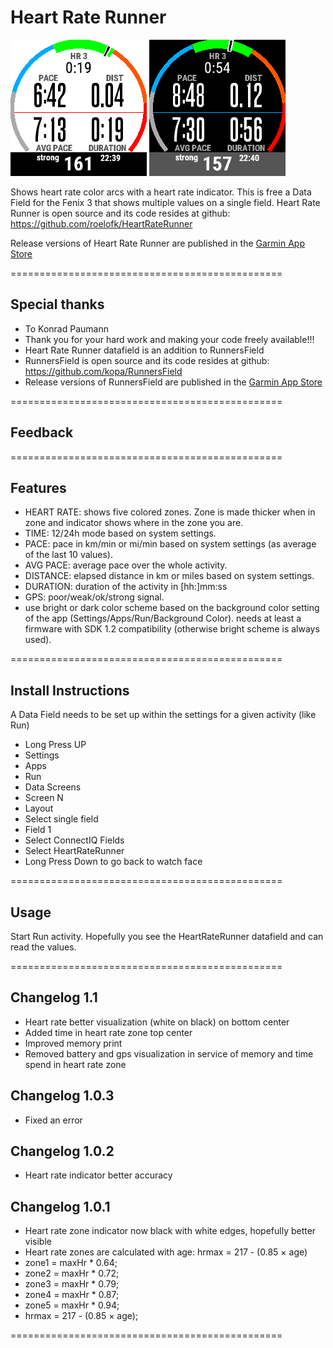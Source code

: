 # Heart Rate Runner

![HeartRateRunner Screenshot Bright](/doc/HeartRateRunner5.png) ![HeartRateRunner Screenshot Dark](/doc/HeartRateRunner6.png)

Shows heart rate color arcs with a heart rate indicator.
This is free a Data Field for the Fenix 3 that shows multiple values on a single field. 
Heart Rate Runner is open source and its code resides at github: https://github.com/roelofk/HeartRateRunner

Release versions of Heart Rate Runner are published in the [Garmin App Store](https://apps.garmin.com/nl-NL/apps/cb7742e6-1914-490f-b581-fa41ad863b72)

===============================================

## Special thanks
* To Konrad Paumann
* Thank you for your hard work and making your code freely available!!!
* Heart Rate Runner datafield is an addition to RunnersField
* RunnersField is open source and its code resides at github: https://github.com/kopa/RunnersField
* Release versions of RunnersField are published in the [Garmin App Store](https://apps.garmin.com/en-US/apps/8428701b-e621-4156-9d4e-37d92b30151f)

===============================================

## Feedback 

===============================================

## Features
* HEART RATE: shows five colored zones. Zone is made thicker when in zone and indicator shows where in the zone you are.
* TIME: 12/24h mode based on system settings.
* PACE: pace in km/min or mi/min based on system settings (as average of the last 10 values).
* AVG PACE: average pace over the whole activity.
* DISTANCE: elapsed distance in km or miles based on system settings.
* DURATION: duration of the activity in [hh:]mm:ss
* GPS: poor/weak/ok/strong signal.
* use bright or dark color scheme based on the background color setting of the app (Settings/Apps/Run/Background Color).
  needs at least a firmware with SDK 1.2 compatibility (otherwise bright scheme is always used).

===============================================

## Install Instructions
A Data Field needs to be set up within the settings for a given activity (like Run)

* Long Press UP
* Settings
* Apps
* Run
* Data Screens
* Screen N
* Layout
* Select single field
* Field 1
* Select ConnectIQ Fields
* Select HeartRateRunner
* Long Press Down to go back to watch face

===============================================

## Usage
Start Run activity.
Hopefully you see the HeartRateRunner datafield and can read the values.

===============================================

## Changelog 1.1
* Heart rate better visualization (white on black) on bottom center
* Added time in heart rate zone top center
* Improved memory print
* Removed battery and gps visualization in service of memory and time spend in heart rate zone

## Changelog 1.0.3
* Fixed an error

## Changelog 1.0.2
* Heart rate indicator better accuracy

## Changelog 1.0.1
* Heart rate zone indicator now black with white edges, hopefully better visible
* Heart rate zones are calculated with age: hrmax = 217 - (0.85 × age)
* zone1 = maxHr * 0.64; 
* zone2 = maxHr * 0.72; 
* zone3 = maxHr * 0.79; 
* zone4 = maxHr * 0.87;
* zone5 = maxHr * 0.94;
* hrmax = 217 - (0.85 × age);

===============================================